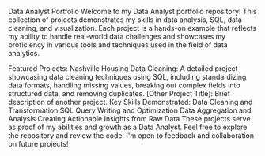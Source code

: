 Data Analyst Portfolio
Welcome to my Data Analyst portfolio repository! This collection of projects demonstrates my skills in data analysis, SQL, data cleaning, and visualization. Each project is a hands-on example that reflects my ability to handle real-world data challenges and showcases my proficiency in various tools and techniques used in the field of data analytics.

Featured Projects:
Nashville Housing Data Cleaning: A detailed project showcasing data cleaning techniques using SQL, including standardizing data formats, handling missing values, breaking out complex fields into structured data, and removing duplicates.
[Other Project Title]: Brief description of another project.
Key Skills Demonstrated:
Data Cleaning and Transformation
SQL Query Writing and Optimization
Data Aggregation and Analysis
Creating Actionable Insights from Raw Data
These projects serve as proof of my abilities and growth as a Data Analyst. Feel free to explore the repository and review the code. I'm open to feedback and collaboration on future projects!

